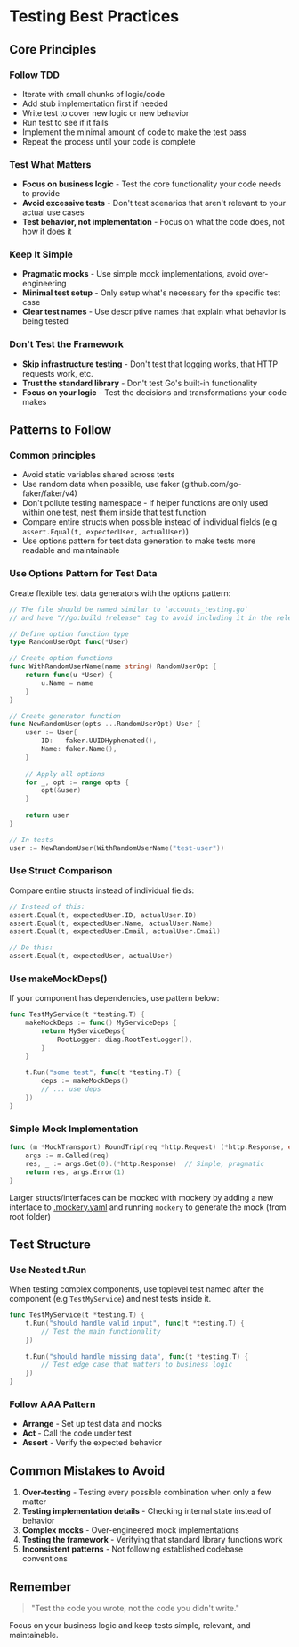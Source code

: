 # Testing Best Practices

## Core Principles

### Follow TDD
- Iterate with small chunks of logic/code
- Add stub implementation first if needed
- Write test to cover new logic or new behavior
- Run test to see if it fails
- Implement the minimal amount of code to make the test pass
- Repeat the process until your code is complete

### Test What Matters
- **Focus on business logic** - Test the core functionality your code needs to provide
- **Avoid excessive tests** - Don't test scenarios that aren't relevant to your actual use cases
- **Test behavior, not implementation** - Focus on what the code does, not how it does it

### Keep It Simple
- **Pragmatic mocks** - Use simple mock implementations, avoid over-engineering
- **Minimal test setup** - Only setup what's necessary for the specific test case
- **Clear test names** - Use descriptive names that explain what behavior is being tested

### Don't Test the Framework
- **Skip infrastructure testing** - Don't test that logging works, that HTTP requests work, etc.
- **Trust the standard library** - Don't test Go's built-in functionality
- **Focus on your logic** - Test the decisions and transformations your code makes

## Patterns to Follow

### Common principles

- Avoid static variables shared across tests
- Use random data when possible, use faker (github.com/go-faker/faker/v4)
- Don't pollute testing namespace - if helper functions are only used within one test, nest them inside that test function
- Compare entire structs when possible instead of individual fields (e.g `assert.Equal(t, expectedUser, actualUser)`)
- Use options pattern for test data generation to make tests more readable and maintainable

### Use Options Pattern for Test Data

Create flexible test data generators with the options pattern:

```go
// The file should be named similar to `accounts_testing.go`
// and have "//go:build !release" tag to avoid including it in the release build

// Define option function type
type RandomUserOpt func(*User)

// Create option functions
func WithRandomUserName(name string) RandomUserOpt {
    return func(u *User) {
        u.Name = name
    }
}

// Create generator function
func NewRandomUser(opts ...RandomUserOpt) User {
    user := User{
        ID:   faker.UUIDHyphenated(),
        Name: faker.Name(),
    }
    
    // Apply all options
    for _, opt := range opts {
        opt(&user)
    }
    
    return user
}

// In tests
user := NewRandomUser(WithRandomUserName("test-user"))
```

### Use Struct Comparison

Compare entire structs instead of individual fields:

```go
// Instead of this:
assert.Equal(t, expectedUser.ID, actualUser.ID)
assert.Equal(t, expectedUser.Name, actualUser.Name)
assert.Equal(t, expectedUser.Email, actualUser.Email)

// Do this:
assert.Equal(t, expectedUser, actualUser)
```

### Use makeMockDeps()

If your component has dependencies, use pattern below:
```go
func TestMyService(t *testing.T) {
    makeMockDeps := func() MyServiceDeps {
        return MyServiceDeps{
            RootLogger: diag.RootTestLogger(),
        }
    }
    
    t.Run("some test", func(t *testing.T) {
        deps := makeMockDeps()
        // ... use deps
    })
}
```

### Simple Mock Implementation
```go
func (m *MockTransport) RoundTrip(req *http.Request) (*http.Response, error) {
    args := m.Called(req)
    res, _ := args.Get(0).(*http.Response)  // Simple, pragmatic
    return res, args.Error(1)
}
```

Larger structs/interfaces can be mocked with mockery by adding a new interface to [.mockery.yaml](../.mockery.yaml) and running `mockery` to generate the mock (from root folder)

## Test Structure

### Use Nested t.Run

When testing complex components, use toplevel test named after the component (e.g `TestMyService`) and nest tests inside it.

```go
func TestMyService(t *testing.T) {
    t.Run("should handle valid input", func(t *testing.T) {
        // Test the main functionality
    })
    
    t.Run("should handle missing data", func(t *testing.T) {
        // Test edge case that matters to business logic
    })
}
```

### Follow AAA Pattern
- **Arrange** - Set up test data and mocks
- **Act** - Call the code under test
- **Assert** - Verify the expected behavior

## Common Mistakes to Avoid

1. **Over-testing** - Testing every possible combination when only a few matter
2. **Testing implementation details** - Checking internal state instead of behavior
3. **Complex mocks** - Over-engineered mock implementations
4. **Testing the framework** - Verifying that standard library functions work
5. **Inconsistent patterns** - Not following established codebase conventions

## Remember

> "Test the code you wrote, not the code you didn't write." 

Focus on your business logic and keep tests simple, relevant, and maintainable. 